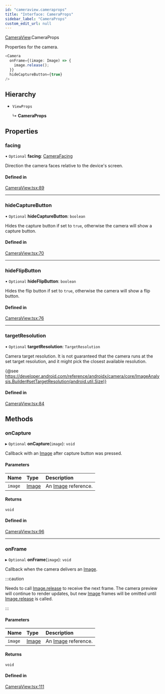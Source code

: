```yaml
---
id: "cameraview.cameraprops"
title: "Interface: CameraProps"
sidebar_label: "CameraProps"
custom_edit_url: null
---
```


[CameraView](../modules/cameraview.md).CameraProps

Properties for the camera.

```typescript
<Camera
  onFrame={(image: Image) => {
    image.release();
  }}
  hideCaptureButton={true}
/>
```

## Hierarchy

- `ViewProps`

  ↳ **CameraProps**

## Properties

### facing

• `Optional` **facing**: [CameraFacing](../enums/cameraview.camerafacing.md)

Direction the camera faces relative to the device's screen.

#### Defined in

[CameraView.tsx:89](https://github.com/facebookresearch/playtorch/blob/486b37f/react-native-pytorch-core/src/CameraView.tsx#L89)

___

### hideCaptureButton

• `Optional` **hideCaptureButton**: `boolean`

Hides the capture button if set to `true`, otherwise the camera will show
a capture button.

#### Defined in

[CameraView.tsx:70](https://github.com/facebookresearch/playtorch/blob/486b37f/react-native-pytorch-core/src/CameraView.tsx#L70)

___

### hideFlipButton

• `Optional` **hideFlipButton**: `boolean`

Hides the flip button if set to `true`, otherwise the camera will show
a flip button.

#### Defined in

[CameraView.tsx:76](https://github.com/facebookresearch/playtorch/blob/486b37f/react-native-pytorch-core/src/CameraView.tsx#L76)

___

### targetResolution

• `Optional` **targetResolution**: `TargetResolution`

Camera target resolution. It is not guaranteed that the camera runs at the
set target resolution, and it might pick the closest available resolution.

{@see https://developer.android.com/reference/androidx/camera/core/ImageAnalysis.Builder#setTargetResolution(android.util.Size)}

#### Defined in

[CameraView.tsx:84](https://github.com/facebookresearch/playtorch/blob/486b37f/react-native-pytorch-core/src/CameraView.tsx#L84)

## Methods

### onCapture

▸ `Optional` **onCapture**(`image`): `void`

Callback with an [Image](imagemodule.image.md) after capture button was pressed.

#### Parameters

| Name | Type | Description |
| :------ | :------ | :------ |
| `image` | [Image](imagemodule.image.md) | An [Image](imagemodule.image.md) reference. |

#### Returns

`void`

#### Defined in

[CameraView.tsx:96](https://github.com/facebookresearch/playtorch/blob/486b37f/react-native-pytorch-core/src/CameraView.tsx#L96)

___

### onFrame

▸ `Optional` **onFrame**(`image`): `void`

Callback when the camera delivers an [Image](imagemodule.image.md).

:::caution

Needs to call [Image.release](imagemodule.image.md#release) to receive the next frame. The camera
preview will continue to render updates, but new [Image](imagemodule.image.md) frames will be
omitted until [Image.release](imagemodule.image.md#release) is called.

:::

#### Parameters

| Name | Type | Description |
| :------ | :------ | :------ |
| `image` | [Image](imagemodule.image.md) | An [Image](imagemodule.image.md) reference. |

#### Returns

`void`

#### Defined in

[CameraView.tsx:111](https://github.com/facebookresearch/playtorch/blob/486b37f/react-native-pytorch-core/src/CameraView.tsx#L111)
